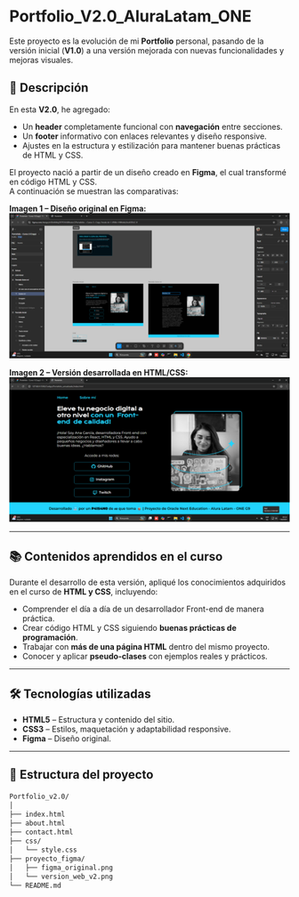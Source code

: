 # Portfolio_V2.0_AluraLatam_ONE

Este proyecto es la evolución de mi **Portfolio** personal, pasando de la versión inicial (**V1.0**) a una versión mejorada con nuevas funcionalidades y mejoras visuales.

## 🚀 Descripción

En esta **V2.0**, he agregado:
- Un **header** completamente funcional con **navegación** entre secciones.
- Un **footer** informativo con enlaces relevantes y diseño responsive.
- Ajustes en la estructura y estilización para mantener buenas prácticas de HTML y CSS.

El proyecto nació a partir de un diseño creado en **Figma**, el cual transformé en código HTML y CSS.  
A continuación se muestran las comparativas:

**Imagen 1 – Diseño original en Figma:**  
![Diseño en Figma](./proyecto_figma/figma_original.png)

**Imagen 2 – Versión desarrollada en HTML/CSS:**  
![Versión Web V2.0](./proyecto_figma/version_web_v2.png)

---

## 📚 Contenidos aprendidos en el curso

Durante el desarrollo de esta versión, apliqué los conocimientos adquiridos en el curso de **HTML y CSS**, incluyendo:

- Comprender el día a día de un desarrollador Front-end de manera práctica.  
- Crear código HTML y CSS siguiendo **buenas prácticas de programación**.  
- Trabajar con **más de una página HTML** dentro del mismo proyecto.  
- Conocer y aplicar **pseudo-clases** con ejemplos reales y prácticos.  

---

## 🛠️ Tecnologías utilizadas

- **HTML5** – Estructura y contenido del sitio.  
- **CSS3** – Estilos, maquetación y adaptabilidad responsive.  
- **Figma** – Diseño original.  

---

## 📂 Estructura del proyecto

```plaintext
Portfolio_v2.0/
│
├── index.html
├── about.html
├── contact.html
├── css/
│   └── style.css
├── proyecto_figma/
│   ├── figma_original.png
│   └── version_web_v2.png
└── README.md
